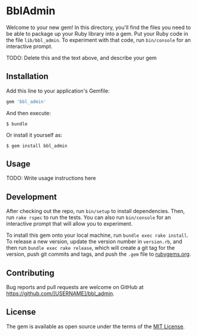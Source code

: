 # BblAdmin

Welcome to your new gem! In this directory, you'll find the files you need to be able to package up your Ruby library into a gem. Put your Ruby code in the file `lib/bbl_admin`. To experiment with that code, run `bin/console` for an interactive prompt.

TODO: Delete this and the text above, and describe your gem

## Installation

Add this line to your application's Gemfile:

```ruby
gem 'bbl_admin'
```

And then execute:

    $ bundle

Or install it yourself as:

    $ gem install bbl_admin

## Usage

TODO: Write usage instructions here

## Development

After checking out the repo, run `bin/setup` to install dependencies. Then, run `rake rspec` to run the tests. You can also run `bin/console` for an interactive prompt that will allow you to experiment.

To install this gem onto your local machine, run `bundle exec rake install`. To release a new version, update the version number in `version.rb`, and then run `bundle exec rake release`, which will create a git tag for the version, push git commits and tags, and push the `.gem` file to [rubygems.org](https://rubygems.org).

## Contributing

Bug reports and pull requests are welcome on GitHub at https://github.com/[USERNAME]/bbl_admin.


## License

The gem is available as open source under the terms of the [MIT License](http://opensource.org/licenses/MIT).

